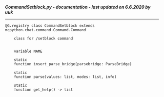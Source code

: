 ***CommandSetblock.py - documentation - last updated on 6.6.2020 by uuk***
___

    @G.registry class CommandSetblock extends mcpython.chat.command.Command.Command
        
        class for /setblock command


        variable NAME

        static
        function insert_parse_bridge(parsebridge: ParseBridge)

        static
        function parse(values: list, modes: list, info)

        static
        function get_help() -> list